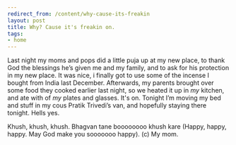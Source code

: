 ```yaml
---
redirect_from: /content/why-cause-its-freakin
layout: post
title: Why? Cause it's freakin on.
tags:
- home
---
```

Last night my moms and pops did a little puja up at my new place, to thank God the blessings he’s given me and my family, and to ask for his protection in my new place. It was nice, i finally got to use some of the incense I bought from India last December. Afterwards, my parents brought over some food they cooked earlier last night, so we heated it up in _my_ kitchen, and ate with of _my_ plates and glasses. It's on. Tonight I’m moving my bed and stuff in my cous Pratik Trivedi’s van, and hopefully staying there tonight. Hells yes.

Khush, khush, khush. Bhagvan tane boooooooo khush kare (Happy, happy, happy. May God make you sooooooo happy). (c) My mom.
